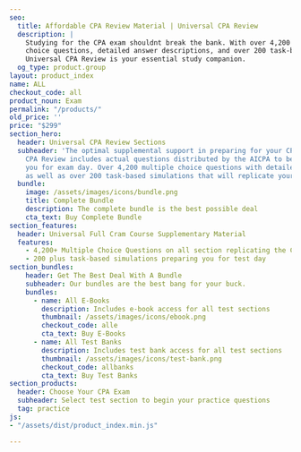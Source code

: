 ```yaml
---
seo:
  title: Affordable CPA Review Material | Universal CPA Review
  description: |
    Studying for the CPA exam shouldnt break the bank. With over 4,200 multiple
    choice questions, detailed answer descriptions, and over 200 task-based simulations replicating your real exam experience,
    Universal CPA Review is your essential study companion.
  og_type: product.group
layout: product_index
name: ALL
checkout_code: all
product_noun: Exam
permalink: "/products/"
old_price: ''
price: "$299"
section_hero:
  header: Universal CPA Review Sections
  subheader: 'The optimal supplemental support in preparing for your CPA exam. Universal
    CPA Review includes actual questions distributed by the AICPA to better prepare
    you for exam day. Over 4,200 multiple choice questions with detailed answer descriptions
    as well as over 200 task-based simulations that will replicate your exam experience. '
  bundle:
    image: /assets/images/icons/bundle.png
    title: Complete Bundle
    description: The complete bundle is the best possible deal
    cta_text: Buy Complete Bundle
section_features:
  header: Universal Full Cram Course Supplementary Material
  features:
    - 4,200+ Multiple Choice Questions on all section replicating the CPA exam
    - 200 plus task-based simulations preparing you for test day
section_bundles:
    header: Get The Best Deal With A Bundle
    subheader: Our bundles are the best bang for your buck.
    bundles:
      - name: All E-Books
        description: Includes e-book access for all test sections
        thumbnail: /assets/images/icons/ebook.png
        checkout_code: alle
        cta_text: Buy E-Books
      - name: All Test Banks
        description: Includes test bank access for all test sections
        thumbnail: /assets/images/icons/test-bank.png
        checkout_code: allbanks
        cta_text: Buy Test Banks
section_products:
  header: Choose Your CPA Exam
  subheader: Select test section to begin your practice questions
  tag: practice
js:
- "/assets/dist/product_index.min.js"

---
```

